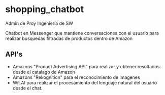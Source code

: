 # shopping_chatbot
Admin de Proy Ingeniería de SW

Chatbot en Messenger que mantiene conversaciones con el usuario para realizar busquedas filtradas de productos dentro de Amazon  

## API's
* Amazons "Product Advertising API" para realizar y obtener resultados desde el catalago de Amazon
* Amazons "Rekognition" para el reconocimiento de imagenes
* Wit.AI para realizar el procesamiento del lenguaje natural del usuario desde el chat.


